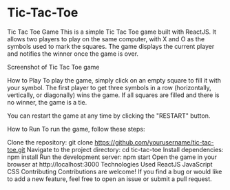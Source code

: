 <!-- @format -->

# Tic-Tac-Toe

Tic Tac Toe Game
This is a simple Tic Tac Toe game built with ReactJS. It allows two players to play on the same computer, with X and O as the symbols used to mark the squares. The game displays the current player and notifies the winner once the game is over.

Screenshot of Tic Tac Toe game

How to Play
To play the game, simply click on an empty square to fill it with your symbol. The first player to get three symbols in a row (horizontally, vertically, or diagonally) wins the game. If all squares are filled and there is no winner, the game is a tie.

You can restart the game at any time by clicking the "RESTART" button.

How to Run
To run the game, follow these steps:

Clone the repository: git clone https://github.com/yourusername/tic-tac-toe.git
Navigate to the project directory: cd tic-tac-toe
Install dependencies: npm install
Run the development server: npm start
Open the game in your browser at http://localhost:3000
Technologies Used
ReactJS
JavaScript
CSS
Contributing
Contributions are welcome! If you find a bug or would like to add a new feature, feel free to open an issue or submit a pull request.
